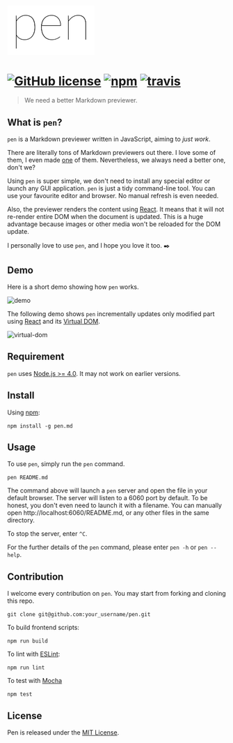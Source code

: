 <img src='media/logo.png' width='200'>

# [![GitHub license](https://img.shields.io/badge/license-MIT-lightgrey.svg?style=flat-square)](LICENSE) [![npm](https://img.shields.io/npm/v/pen.md.svg?style=flat-square)](https://www.npmjs.com/package/pen.md) [![travis](https://img.shields.io/travis/noraesae/pen.svg?style=flat-square)](https://travis-ci.org/noraesae/pen)

> We need a better Markdown previewer.

## What is `pen`?

`pen` is a Markdown previewer written in JavaScript, aiming to *just work*.

There are literally tons of Markdown previewers out there. I love some of them,
I even made [one](https://github.com/noraesae/orange-cat) of them. Nevertheless,
we always need a better one, don't we?

Using `pen` is super simple, we don't need to install any special editor or
launch any GUI application. `pen` is just a tidy command-line tool. You can use
your favourite editor and browser. No manual refresh is even needed.

Also, the previewer renders the content using [React](https://facebook.github.io/react/).
It means that it will not re-render entire DOM when the document is updated.
This is a huge advantage because images or other media won't be reloaded for
the DOM update.

I personally love to use `pen`, and I hope you love it too. :black_nib:

## Demo

Here is a short demo showing how `pen` works.

![demo](https://cloud.githubusercontent.com/assets/1013641/9977359/21b79f66-5f3f-11e5-860a-cf19b2287009.gif)

The following demo shows `pen` incrementally updates only modified part using
[React](https://facebook.github.io/react/) and
its [Virtual DOM](https://facebook.github.io/react/docs/glossary.html).

![virtual-dom](https://cloud.githubusercontent.com/assets/1013641/11914823/896591ba-a6cd-11e5-94ee-05e3ab50413b.gif)

## Requirement

`pen` uses [Node.js >= 4.0](https://nodejs.org/en/docs/es6/). It may not work
on earlier versions.

## Install

Using [npm](http://npmjs.com):

```
npm install -g pen.md
```

## Usage

To use `pen`, simply run the `pen` command.

```
pen README.md
```

The command above will launch a `pen` server and open the file in your default
browser. The server will listen to a 6060 port by default. To be honest, you
don't even need to launch it with a filename. You can manually open
http://localhost:6060/README.md, or any other files in the same directory.

To stop the server, enter `^C`.

For the further details of the `pen` command, please enter `pen -h` or `pen
--help`.

## Contribution

I welcome every contribution on `pen`. You may start from forking and cloning
this repo.

```
git clone git@github.com:your_username/pen.git
```

To build frontend scripts:
```
npm run build
```

To lint with [ESLint](http://eslint.org):
```
npm run lint
```

To test with [Mocha](http://mochajs.org)
```
npm test
```

## License

Pen is released under the [MIT License](LICENSE).
